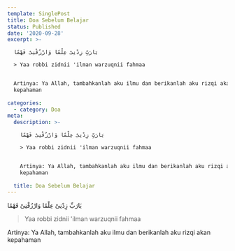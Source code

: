 ```yaml
---
template: SinglePost
title: Doa Sebelum Belajar
status: Published
date: '2020-09-28'
excerpt: >-

  يَارَبِّ زِدْنِىْ عِلْمًا وَارْزُقْنِىْ فَهْمًا

  > Yaa robbi zidnii 'ilman warzuqnii fahmaa


  Artinya: Ya Allah, tambahkanlah aku ilmu dan berikanlah aku rizqi akan
  kepahaman
    
categories:
  - category: Doa
meta:
  description: >-

    يَارَبِّ زِدْنِىْ عِلْمًا وَارْزُقْنِىْ فَهْمًا

    > Yaa robbi zidnii 'ilman warzuqnii fahmaa


    Artinya: Ya Allah, tambahkanlah aku ilmu dan berikanlah aku rizqi akan
    kepahaman
      
  title: Doa Sebelum Belajar
---
```


يَارَبِّ زِدْنِىْ عِلْمًا وَارْزُقْنِىْ فَهْمًا
> Yaa robbi zidnii 'ilman warzuqnii fahmaa

Artinya: Ya Allah, tambahkanlah aku ilmu dan berikanlah aku rizqi akan kepahaman
  
